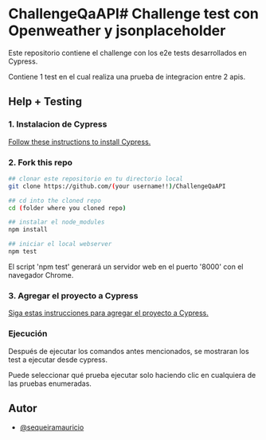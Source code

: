 # ChallengeQaAPI# Challenge test con Openweather y jsonplaceholder

Este repositorio contiene el challenge con los e2e tests desarrollados en Cypress.

Contiene 1 test en el cual realiza una prueba de integracion entre 2 apis. 

## Help + Testing

### 1. Instalacion de Cypress

[Follow these instructions to install Cypress.](https://on.cypress.io/installing-cypress)

### 2. Fork this repo

```bash
## clonar este repositorio en tu directorio local
git clone https://github.com/(your username!!)/ChallengeQaAPI

## cd into the cloned repo
cd (folder where you cloned repo)

## instalar el node_modules
npm install

## iniciar el local webserver
npm test
```

El script 'npm test' generará un servidor web en el puerto '8000' con el navegador Chrome.


### 3. Agregar el proyecto a Cypress

[Siga estas instrucciones para agregar el proyecto a Cypress.](https://on.cypress.io/writing-your-first-test)

### Ejecución

Después de ejecutar los comandos antes mencionados, se mostraran los test a ejecutar desde cypress.



Puede seleccionar qué prueba ejecutar solo haciendo clic en cualquiera de las pruebas enumeradas.

## Autor

- [@sequeiramauricio](https://github.com/Maurisequeira19)